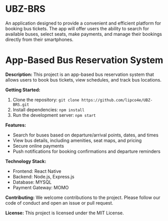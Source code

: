 # UBZ-BRS
An application designed to provide a convenient and efficient platform for booking bus tickets. The app will offer users the ability to search for available buses, select seats, make payments, and manage their bookings directly from their smartphones. 

# App-Based Bus Reservation System

**Description:**
This project is an app-based bus reservation system that allows users to book bus tickets, view schedules, and track bus locations.

**Getting Started:**
1. Clone the repository: `git clone https://github.com/lipco4e/UBZ-BRS.git`
2. Install dependencies: `npm install`
3. Run the development server: `npm start`

**Features:**
* Search for buses based on departure/arrival points, dates, and times
* View bus details, including amenities, seat maps, and pricing
* Secure online payments
* Push notifications for booking confirmations and departure reminders

**Technology Stack:**
* Frontend: React Native
* Backend: Node.js, Express.js
* Database: MYSQL
* Payment Gateway: MOMO

**Contributing:**
We welcome contributions to the project. Please follow our code of conduct and open an issue or pull request.

**License:**
This project is licensed under the MIT License.

